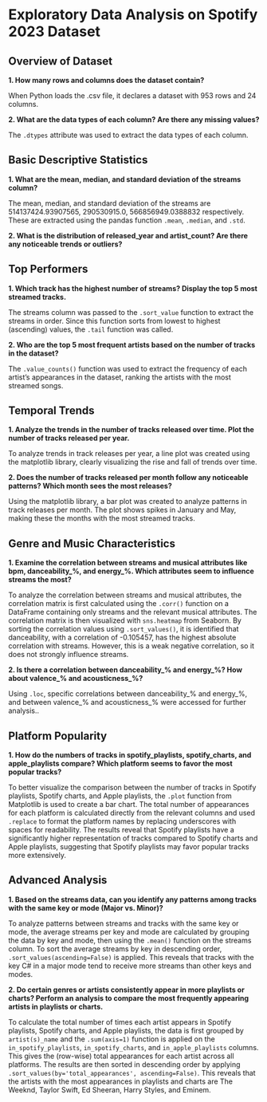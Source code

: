 # **Exploratory Data Analysis on Spotify 2023 Dataset**

## Overview of Dataset
**1. How many rows and columns does the dataset contain?**

When Python loads the .csv file, it declares a dataset with 953 rows and 24 columns.

**2. What are the data types of each column? Are there any missing values?**

The `.dtypes` attribute was used to extract the data types of each column.

## Basic Descriptive Statistics
**1. What are the mean, median, and standard deviation of the streams column?**

The mean, median, and standard deviation of the streams are 514137424.93907565, 290530915.0, 566856949.0388832 respectively. These are extracted using the pandas function `.mean`, `.median`, and `.std`.

**2. What is the distribution of released_year and artist_count? Are there any noticeable trends or outliers?**

## Top Performers
**1. Which track has the highest number of streams? Display the top 5 most streamed tracks.**

The streams column was passed to the `.sort_value` function to extract the streams in order. Since this function sorts from lowest to highest (ascending) values, the `.tail` function was called. 

**2. Who are the top 5 most frequent artists based on the number of tracks in the dataset?**

The `.value_counts()` function was used to extract the frequency of each artist’s appearances in the dataset, ranking the artists with the most streamed songs.

## Temporal Trends
**1. Analyze the trends in the number of tracks released over time. Plot the number of tracks released per year.**

To analyze trends in track releases per year, a line plot was created using the matplotlib library, clearly visualizing the rise and fall of trends over time.

**2. Does the number of tracks released per month follow any noticeable patterns? Which month sees the most releases?**

Using the matplotlib library, a bar plot was created to analyze patterns in track releases per month. The plot shows spikes in January and May, making these the months with the most streamed tracks.

## Genre and Music Characteristics
**1. Examine the correlation between streams and musical attributes like bpm, danceability_%, and energy_%. Which attributes seem to influence streams the most?**

To analyze the correlation between streams and musical attributes, the correlation matrix is first calculated using the `.corr()` function on a DataFrame containing only streams and the relevant musical attributes. The correlation matrix is then visualized with `sns.heatmap` from Seaborn. By sorting the correlation values using `.sort_values()`, it is identified that danceability, with a correlation of -0.105457, has the highest absolute correlation with streams. However, this is a weak negative correlation, so it does not strongly influence streams. 

**2. Is there a correlation between danceability_% and energy_%? How about valence_% and acousticness_%?**

Using `.loc`, specific correlations between danceability_% and energy_%, and between valence_% and acousticness_% were accessed for further analysis..

## Platform Popularity
**1. How do the numbers of tracks in spotify_playlists, spotify_charts, and apple_playlists compare? Which platform seems to favor the most popular tracks?**

To better visualize the comparison between the number of tracks in Spotify playlists, Spotify charts, and Apple playlists, the `.plot` function from Matplotlib is used to create a bar chart. The total number of appearances for each platform is calculated directly from the relevant columns and used `.replace` to format the platform names by replacing underscores with spaces for readability. The results reveal that Spotify playlists have a significantly higher representation of tracks compared to Spotify charts and Apple playlists, suggesting that Spotify playlists may favor popular tracks more extensively.

## Advanced Analysis
**1. Based on the streams data, can you identify any patterns among tracks with the same key or mode (Major vs. Minor)?**

To analyze patterns between streams and tracks with the same key or mode, the average streams per key and mode are calculated by grouping the data by key and mode, then using the `.mean()` function on the streams column. To sort the average streams by key in descending order, `.sort_values(ascending=False)` is applied. This reveals that tracks with the key C# in a major mode tend to receive more streams than other keys and modes.

**2. Do certain genres or artists consistently appear in more playlists or charts? Perform an analysis to compare the most frequently appearing artists in playlists or charts.**

To calculate the total number of times each artist appears in Spotify playlists, Spotify charts, and Apple playlists, the data is first grouped by `artist(s)_name` and the `.sum(axis=1)` function is applied on the `in_spotify_playlists`, `in_spotify_charts`, and `in_apple_playlists` columns. This gives the (row-wise) total appearances for each artist across all platforms. The results are then sorted in descending order by applying `.sort_values(by='total_appearances', ascending=False)`. This reveals that the artists with the most appearances in playlists and charts are The Weeknd, Taylor Swift, Ed Sheeran, Harry Styles, and Eminem.
